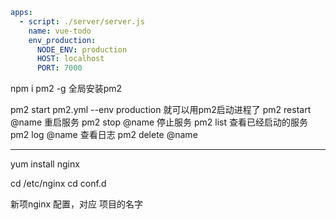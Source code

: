 ```yaml
apps:
  - script: ./server/server.js
    name: vue-todo
    env_production:
      NODE_ENV: production
      HOST: localhost
      PORT: 7000
```

npm i pm2 -g 全局安装pm2

pm2 start pm2.yml --env production 就可以用pm2启动进程了
pm2 restart @name  重启服务
pm2 stop @name 停止服务
pm2 list 查看已经启动的服务
pm2 log @name 查看日志
pm2 delete @name

---

yum install nginx

cd /etc/nginx 
cd conf.d

新项nginx 配置，对应 项目的名字

